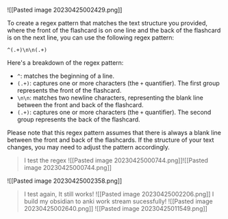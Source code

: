 ![[Pasted image 20230425002429.png]]

To create a regex pattern that matches the text structure you provided, where the front of the flashcard is on one line and the back of the flashcard is on the next line, you can use the following regex pattern:

```
^(.+)\n\n(.+)
```

Here's a breakdown of the regex pattern:

- `^`: matches the beginning of a line.
- `(.+)`: captures one or more characters (the `+` quantifier). The first group represents the front of the flashcard.
- `\n\n`: matches two newline characters, representing the blank line between the front and back of the flashcard.
- `(.+)`: captures one or more characters (the `+` quantifier). The second group represents the back of the flashcard.

Please note that this regex pattern assumes that there is always a blank line between the front and back of the flashcards. If the structure of your text changes, you may need to adjust the pattern accordingly.

> I test the regex
> ![[Pasted image 20230425000744.png]]![[Pasted image 20230425000744.png]]


![[Pasted image 20230425002358.png]]

>I test again, It still works!
>![[Pasted image 20230425002206.png]]
>I build my obsidian to anki work stream sucessfully!
>![[Pasted image 20230425002640.png]]
>![[Pasted image 20230425011549.png]]